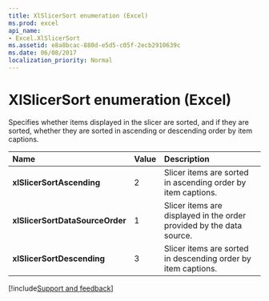 ```yaml
---
title: XlSlicerSort enumeration (Excel)
ms.prod: excel
api_name:
- Excel.XlSlicerSort
ms.assetid: e8a8bcac-880d-e5d5-c05f-2ecb2910639c
ms.date: 06/08/2017
localization_priority: Normal
---
```



# XlSlicerSort enumeration (Excel)

Specifies whether items displayed in the slicer are sorted, and if they are sorted, whether they are sorted in ascending or descending order by item captions.



|Name|Value|Description|
|:-----|:-----|:-----|
| **xlSlicerSortAscending**|2|Slicer items are sorted in ascending order by item captions.|
| **xlSlicerSortDataSourceOrder**|1|Slicer items are displayed in the order provided by the data source.|
| **xlSlicerSortDescending**|3|Slicer items are sorted in descending order by item captions.|

[!include[Support and feedback](~/includes/feedback-boilerplate.md)]